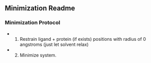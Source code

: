 ## Minimization Readme

### Minimization Protocol
* 1) Restrain ligand + protein (if exists) positions with radius of 0 angstroms (just let solvent relax)
* 2) Minimize system.
